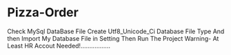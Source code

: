 # Pizza-Order
Check MySql DataBase File
Create Utf8_Unicode_Ci Database File Type
And then Import My Database File in Setting 
Then Run The Project 
Warning- At Least HR Accout Needed!.................
